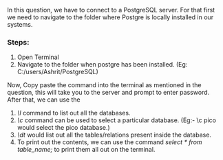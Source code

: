 In this question, we have to connect to a PostgreSQL server. For that first we need to navigate to the folder where Postgre is locally installed in our systems.

### Steps:
1) Open Terminal
2) Navigate to the folder when postgre has been installed. (Eg: C:/users/Ashrit/PostgreSQL)

Now, Copy paste the command into the terminal as mentioned in the question, this will take you to the server and prompt to enter password. 
After that, we can use the 

1) *\l* command to list out all the databases.
2) *\c* command can be used to select a particular database. (Eg:- \c pico would select the pico database.)
3) *\dt* would list out all the tables/relations present inside the database.
4) To print out the contents, we can use the command *select * from table_name;* to print them all out on the terminal.
   
